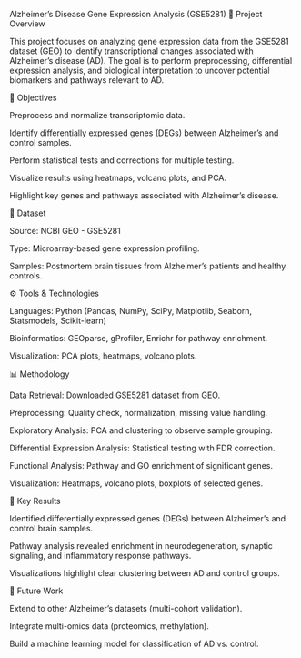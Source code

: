 Alzheimer’s Disease Gene Expression Analysis (GSE5281)
📌 Project Overview

This project focuses on analyzing gene expression data from the GSE5281 dataset (GEO) to identify transcriptional changes associated with Alzheimer’s disease (AD). The goal is to perform preprocessing, differential expression analysis, and biological interpretation to uncover potential biomarkers and pathways relevant to AD.

🎯 Objectives

Preprocess and normalize transcriptomic data.

Identify differentially expressed genes (DEGs) between Alzheimer’s and control samples.

Perform statistical tests and corrections for multiple testing.

Visualize results using heatmaps, volcano plots, and PCA.

Highlight key genes and pathways associated with Alzheimer’s disease.

🧬 Dataset

Source: NCBI GEO - GSE5281

Type: Microarray-based gene expression profiling.

Samples: Postmortem brain tissues from Alzheimer’s patients and healthy controls.

⚙️ Tools & Technologies

Languages: Python (Pandas, NumPy, SciPy, Matplotlib, Seaborn, Statsmodels, Scikit-learn)

Bioinformatics: GEOparse, gProfiler, Enrichr for pathway enrichment.

Visualization: PCA plots, heatmaps, volcano plots.

📊 Methodology

Data Retrieval: Downloaded GSE5281 dataset from GEO.

Preprocessing: Quality check, normalization, missing value handling.

Exploratory Analysis: PCA and clustering to observe sample grouping.

Differential Expression Analysis: Statistical testing with FDR correction.

Functional Analysis: Pathway and GO enrichment of significant genes.

Visualization: Heatmaps, volcano plots, boxplots of selected genes.

🔑 Key Results

Identified differentially expressed genes (DEGs) between Alzheimer’s and control brain samples.

Pathway analysis revealed enrichment in neurodegeneration, synaptic signaling, and inflammatory response pathways.

Visualizations highlight clear clustering between AD and control groups.

🚀 Future Work

Extend to other Alzheimer’s datasets (multi-cohort validation).

Integrate multi-omics data (proteomics, methylation).

Build a machine learning model for classification of AD vs. control.
